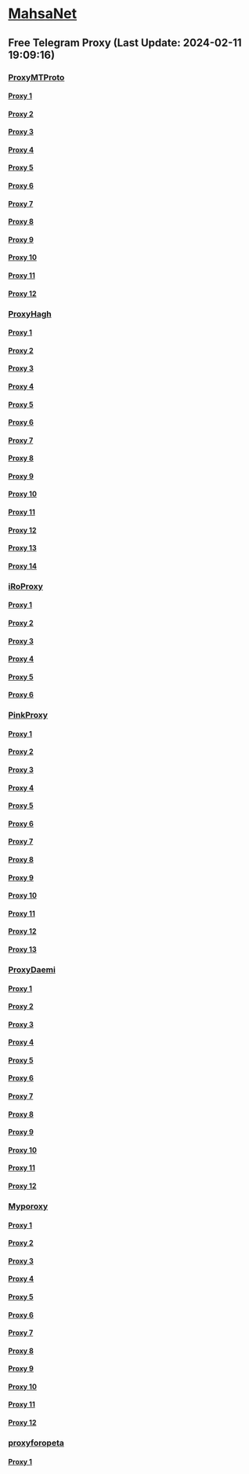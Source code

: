 
# [MahsaNet](https://t.me/mahsa_net)
## Free Telegram Proxy (Last Update: 2024-02-11 19:09:16)
### [ProxyMTProto](https://t.me/ProxyMTProto)
#### [Proxy 1](tg://proxy?server=INTHEN-AMEO.FG-ODHEL.OO.4813-cilo-nhj.org-panje.org.ir.irhashtash.ml-pz.cfd-hb-pu.co.uk.domb-d1bi.us.&port=7443&secret=FgMBAgABAAH8AwOG4kw63Q%3D%3D)
#### [Proxy 2](tg://proxy?server=116.202.7.234&port=8443&secret=FgMBAgABAAH8AwOG4kw63Q%3D%3D)
#### [Proxy 3](tg://proxy?server=159.69.101.162&port=8443&secret=FgMBAgABAAH8AwOG4kw63Q%3D%3D)
#### [Proxy 4](tg://proxy?server=195.201.134.197&port=8443&secret=FgMBAgABAAH8AwOG4kw63Q%3D%3D)
#### [Proxy 5](tg://proxy?server=159.69.101.128&port=8443&secret=FgMBAgABAAH8AwOG4kw63Q%3D%3D)
#### [Proxy 6](tg://proxy?server=49.12.114.31&port=8443&secret=FgMBAgABAAH8AwOG4kw63Q%3D%3D)
#### [Proxy 7](tg://proxy?server=157.90.243.219&port=8443&secret=FgMBAgABAAH8AwOG4kw63Q%3D%3D)
#### [Proxy 8](tg://proxy?server=116.203.85.246&port=8443&secret=FgMBAgABAAH8AwOG4kw63Q%3D%3D)
#### [Proxy 9](tg://proxy?server=195.201.252.55&port=8443&secret=FgMBAgABAAH8AwOG4kw63Q%3D%3D)
#### [Proxy 10](tg://proxy?server=95.216.145.75&port=8443&secret=FgMBAgABAAH8AwOG4kw63Q%3D%3D)
#### [Proxy 11](tg://proxy?server=95.216.165.129&port=8443&secret=FgMBAgABAAH8AwOG4kw63Q%3D%3D)
#### [Proxy 12](tg://proxy?server=157.90.162.57&port=4443&secret=FgMBAgABAAH8AwOG4kw63Q%3D%3D)
### [ProxyHagh](https://t.me/ProxyHagh)
#### [Proxy 1](tg://proxy?server=188.40.167.63&port=7585&secret=FgMBAgABAAH8AwOG4kw63Q%3D%3D)
#### [Proxy 2](tg://proxy?server=178.63.125.215&port=443&secret=ee1603010200010001fc030386e24c3add666172616b61762e636f6d)
#### [Proxy 3](tg://proxy?server=188.40.167.63&port=7585&secret=FgMBAgABAAH8AwOG4kw63Q%3D%3D)
#### [Proxy 4](tg://proxy?server=188.40.167.63&port=7585&secret=FgMBAgABAAH8AwOG4kw63Q%3D%3D)
#### [Proxy 5](tg://proxy?server=178.63.125.215&port=443&secret=ee1603010200010001fc030386e24c3add666172616b61762e636f6d)
#### [Proxy 6](tg://proxy?server=188.40.167.63&port=7585&secret=FgMBAgABAAH8AwOG4kw63Q%3D%3D)
#### [Proxy 7](tg://proxy?server=188.40.167.63&port=7585&secret=FgMBAgABAAH8AwOG4kw63Q%3D%3D)
#### [Proxy 8](tg://proxy?server=178.63.125.215&port=443&secret=ee1603010200010001fc030386e24c3add666172616b61762e636f6d)
#### [Proxy 9](tg://proxy?server=188.40.167.63&port=7585&secret=FgMBAgABAAH8AwOG4kw63Q%3D%3D)
#### [Proxy 10](tg://proxy?server=188.40.167.63&port=7585&secret=FgMBAgABAAH8AwOG4kw63Q%3D%3D)
#### [Proxy 11](tg://proxy?server=178.63.125.215&port=443&secret=ee1603010200010001fc030386e24c3add666172616b61762e636f6d)
#### [Proxy 12](tg://proxy?server=188.40.167.63&port=7585&secret=FgMBAgABAAH8AwOG4kw63Q%3D%3D)
#### [Proxy 13](tg://proxy?server=188.40.167.63&port=7585&secret=FgMBAgABAAH8AwOG4kw63Q%3D%3D)
#### [Proxy 14](tg://proxy?server=188.40.167.63&port=7585&secret=FgMBAgABAAH8AwOG4kw63Q%3D%3D)
### [iRoProxy](https://t.me/iRoProxy)
#### [Proxy 1](tg://proxy?server=195.201.164.86&port=6&secret=FgMBAgABAAH8AwOG4kw63Q%3D%3D)
#### [Proxy 2](tg://proxy?server=195.201.109.238&port=250&secret=FgMBAgABAAH8AwOG4kw63Q%3D%3D)
#### [Proxy 3](tg://proxy?server=195.201.109.31&port=250&secret=FgMBAgABAAH8AwOG4kw63Q%3D%3D)
#### [Proxy 4](tg://proxy?server=176.9.238.184&port=250&secret=FgMBAgABAAH8AwOG4kw63Q%3D%3D)
#### [Proxy 5](tg://proxy?server=88.99.164.174&port=250&secret=FgMBAgABAAH8AwOG4kw63Q%3D%3D)
#### [Proxy 6](tg://proxy?server=176.9.39.109&port=250&secret=FgMBAgABAAH8AwOG4kw63Q%3D%3D)
### [PinkProxy](https://t.me/PinkProxy)
#### [Proxy 1](tg://proxy?server=167.235.202.87&port=4045&secret=FgMBAgABAAH8AwOG4kw63Q==)
#### [Proxy 2](tg://proxy?server=159.69.250.103&port=4045&secret=FgMBAgABAAH8AwOG4kw63Q==)
#### [Proxy 3](tg://proxy?server=116.202.99.201&port=4045&secret=FgMBAgABAAH8AwOG4kw63Q==)
#### [Proxy 4](tg://proxy?server=49.12.34.94&port=4045&secret=FgMBAgABAAH8AwOG4kw63Q==)
#### [Proxy 5](tg://proxy?server=159.69.122.138&port=4045&secret=FgMBAgABAAH8AwOG4kw63Q==)
#### [Proxy 6](tg://proxy?server=159.69.186.150&port=4045&secret=FgMBAgABAAH8AwOG4kw63Q==)
#### [Proxy 7](tg://proxy?server=49.13.133.175&port=4045&secret=FgMBAgABAAH8AwOG4kw63Q==)
#### [Proxy 8](tg://proxy?server=116.202.99.201&port=4045&secret=FgMBAgABAAH8AwOG4kw63Q==)
#### [Proxy 9](tg://proxy?server=159.69.250.103&port=4045&secret=FgMBAgABAAH8AwOG4kw63Q==)
#### [Proxy 10](tg://proxy?server=167.235.197.224&port=4045&secret=FgMBAgABAAH8AwOG4kw63Q==)
#### [Proxy 11](tg://proxy?server=167.235.202.87&port=4045&secret=FgMBAgABAAH8AwOG4kw63Q==)
#### [Proxy 12](tg://proxy?server=116.202.99.201&port=4045&secret=FgMBAgABAAH8AwOG4kw63Q==)
#### [Proxy 13](tg://proxy?server=116.203.248.112&port=4045&secret=FgMBAgABAAH8AwOG4kw63Q%3D%3D)
### [ProxyDaemi](https://t.me/ProxyDaemi)
#### [Proxy 1](tg://proxy?server=144.76.243.100&port=8085&secret=FgMBAgABAAH8AwOG4kw63Q==)
#### [Proxy 2](tg://proxy?server=178.63.54.116&port=3443&secret=FgMBAgABAAH8AwOG4kw63Q%3D%3D)
#### [Proxy 3](tg://proxy?server=178.63.173.228&port=8085&secret=FgMBAgABAAH8AwOG4kw63Q==)
#### [Proxy 4](tg://proxy?server=188.40.244.165&port=8085&secret=FgMBAgABAAH8AwOG4kw63Q==)
#### [Proxy 5](tg://proxy?server=95.217.78.206&port=250&secret=FgMBAgABAAH8AwOG4kw63Q%3D%3D)
#### [Proxy 6](tg://proxy?server=88.99.250.220&port=6&secret=FgMBAgABAAH8AwOG4kw63Q%3D%3D)
#### [Proxy 7](tg://proxy?server=195.201.246.151&port=250&secret=FgMBAgABAAH8AwOG4kw63Q%3D%3D)
#### [Proxy 8](tg://proxy?server=195.201.163.137&port=250&secret=FgMBAgABAAH8AwOG4kw63Q%3D%3D)
#### [Proxy 9](tg://proxy?server=195.201.109.238&port=250&secret=FgMBAgABAAH8AwOG4kw63Q%3D%3D)
#### [Proxy 10](tg://proxy?server=195.201.109.31&port=250&secret=FgMBAgABAAH8AwOG4kw63Q%3D%3D)
#### [Proxy 11](tg://proxy?server=49.13.120.124&port=65097&secret=FgMBAgABAAH8AwOG4kw63Q%3D%3D)
#### [Proxy 12](tg://proxy?server=128.140.61.174&port=8085&secret=FgMBAgABAAH8AwOG4kw63Q%3D%3D)
### [Myporoxy](https://t.me/Myporoxy)
#### [Proxy 1](tg://proxy?server=91.107.211.197&port=7667&secret=FpABAiIBhwH8AwOG42xL3Q==)
#### [Proxy 2](tg://proxy?server=49.13.204.180&port=4550&secret=FpABAiIBhwH8AwOG42xL3Q==)
#### [Proxy 3](tg://proxy?server=49.12.5.54&port=8770&secret=FgMBAgABAAH8AwOG4kw63Q==)
#### [Proxy 4](tg://proxy?server=cloudflare.com.nokia.com.co.uk.do_yo.want_to.clash_with.this.www.microsoft.com.there_is_no.place_like.localhost.www.bing.com.count_with_me.cyou.net.digikala.com.msn.com.bsi.ir.enamad.ir.now_sudo.again_to_fight.everyone.i_am.the_internet.shert-men.sbs.&port=1201&secret=FpABAiIBhwH8AwOG42xL3Q==)
#### [Proxy 5](tg://proxy?server=159.69.153.55&port=8770&secret=FgMBAgABAAH8AwOG4kw63Q==)
#### [Proxy 6](tg://proxy?server=cloudflare.com.nokia.com.co.uk.do_yo.want_to.clash_with.this.www.microsoft.com.there_is_no.place_like.localhost.www.bing.com.count_with_me.cyou.net.digikala.com.msn.com.bsi.ir.enamad.ir.now_sudo.again_to_fight.everyone.i_am.the_internet.dart-cork.sbs.&port=7667&secret=FpABAiIBhwH8AwOG42xL3Q==)
#### [Proxy 7](tg://proxy?server=91.107.211.197&port=7667&secret=FpABAiIBhwH8AwOG42xL3Q==)
#### [Proxy 8](tg://proxy?server=167.235.247.218&port=7667&secret=FpABAiIBhwH8AwOG42xL3Q==)
#### [Proxy 9](tg://proxy?server=168.119.234.48&port=4550&secret=FpABAiIBhwH8AwOG42xL3Q==)
#### [Proxy 10](tg://proxy?server=cloudflare.com.nokia.com.co.uk.do_yo.want_to.clash_with.this.www.microsoft.com.there_is_no.place_like.localhost.www.bing.com.count_with_me.cyou.net.digikala.com.msn.com.bsi.ir.enamad.ir.now_sudo.again_to_fight.everyone.i_am.the_internet.ractor-berg.sbs.&port=4550&secret=FpABAiIBhwH8AwOG42xL3Q==)
#### [Proxy 11](tg://proxy?server=cloudflare.com.nokia.com.co.uk.do_yo.want_to.clash_with.this.www.microsoft.com.there_is_no.place_like.localhost.www.bing.com.count_with_me.cyou.net.digikala.com.msn.com.bsi.ir.enamad.ir.now_sudo.again_to_fight.everyone.i_am.the_internet.dart-cork.sbs.&port=7667&secret=FpABAiIBhwH8AwOG42xL3Q==)
#### [Proxy 12](tg://proxy?server=91.107.211.197&port=7667&secret=FpABAiIBhwH8AwOG42xL3Q==)
### [proxyforopeta](https://t.me/proxyforopeta)
#### [Proxy 1](tg://proxy?server=157.90.154.166&port=2024&secret=FgMBAgABAAH8AwOG4kw63Q==)

    